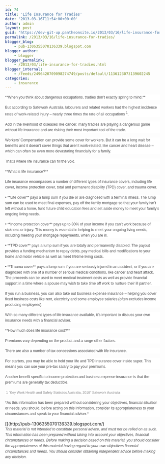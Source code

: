 ```yaml
---
id: 74
title: 'Life Insurance for Tradies'
date: '2013-03-16T11:54:00+00:00'
author: admin
layout: post
guid: 'https://dev-git-up.pantheonsite.io/2013/03/16/life-insurance-for-tradies/'
permalink: /2013/03/16/life-insurance-for-tradies/
blogger_blog:
    - pub-1306355070136339.blogspot.com
blogger_author:
    - blogger
blogger_permalink:
    - /2013/03/life-insurance-for-tradies.html
blogger_internal:
    - /feeds/2496420709098274749/posts/default/1136123073139602245
categories:
    - insurance
---
```


<div dir="ltr" style="text-align: left;"><div style="background-color: white; color: #4d4d4f; font-family: Arial, Helvetica, sans-serif; font-size: 12px; line-height: 18px; margin: 10px 0pt 15px; padding: 0pt;">**When you think about dangerous occupations, tradies don’t exactly spring to mind.**</div><div style="background-color: white; color: #4d4d4f; font-family: Arial, Helvetica, sans-serif; font-size: 12px; line-height: 18px; margin: 10px 0pt 15px; padding: 0pt;">But according to Safework Australia, labourers and related workers had the highest incidence rates of work-related injury – nearly three times the rate of all occupations <sup style="margin: 0pt; padding: 0pt;">1</sup>.</div><div style="background-color: white; color: #4d4d4f; font-family: Arial, Helvetica, sans-serif; font-size: 12px; line-height: 18px; margin: 10px 0pt 15px; padding: 0pt;"><span style="margin: 0pt; padding: 0pt;"></span></div><div style="background-color: white; color: #4d4d4f; font-family: Arial, Helvetica, sans-serif; font-size: 12px; line-height: 18px; margin: 10px 0pt 15px; padding: 0pt;">Add in the likelihood of diseases like cancer, many tradies are playing a dangerous game without life insurance and are risking their most important tool of the trade.</div><div style="background-color: white; color: #4d4d4f; font-family: Arial, Helvetica, sans-serif; font-size: 12px; line-height: 18px; margin: 10px 0pt 15px; padding: 0pt;">Workers’ Compensation can provide some cover for workers. But it can be a long wait for benefits and it doesn’t cover things that aren’t work-related, like cancer and heart disease – which can often be even more devastating financially for a family.</div><div style="background-color: white; color: #4d4d4f; font-family: Arial, Helvetica, sans-serif; font-size: 12px; line-height: 18px; margin: 10px 0pt 15px; padding: 0pt;">That’s where life insurance can fill the void.</div><div style="background-color: white; color: #4d4d4f; font-family: Arial, Helvetica, sans-serif; font-size: 12px; line-height: 18px; margin: 10px 0pt 15px; padding: 0pt;">**What is life insurance?**</div><div style="background-color: white; color: #4d4d4f; font-family: Arial, Helvetica, sans-serif; font-size: 12px; line-height: 18px; margin: 10px 0pt 15px; padding: 0pt;">Life insurance encompasses a number of different types of insurance covers, including life cover, income protection cover, total and permanent disability (TPD) cover, and trauma cover.</div><div style="background-color: white; color: #4d4d4f; font-family: Arial, Helvetica, sans-serif; font-size: 12px; line-height: 18px; margin: 10px 0pt 15px; padding: 0pt;">• **Life cover** pays a lump sum if you die or are diagnosed with a terminal illness. The lump sum can be used to meet final expenses, pay off the family mortgage so that your family isn’t left without a home, fund future child education fees and set aside money to meet your family’s ongoing living needs.</div><div style="background-color: white; color: #4d4d4f; font-family: Arial, Helvetica, sans-serif; font-size: 12px; line-height: 18px; margin: 10px 0pt 15px; padding: 0pt;">• **Income protection cover** pays up to 80% of your income if you can’t work because of sickness or injury. This money is essential in helping to meet your ongoing living needs, including meeting your mortgage repayments, when you are ill.</div><div style="background-color: white; color: #4d4d4f; font-family: Arial, Helvetica, sans-serif; font-size: 12px; line-height: 18px; margin: 10px 0pt 15px; padding: 0pt;">• **TPD cover** pays a lump sum if you are totally and permanently disabled. The payout provides a funding mechanism to repay debts, pay medical bills and modifications to your home and motor vehicle as well as meet lifetime living costs.</div><div style="background-color: white; color: #4d4d4f; font-family: Arial, Helvetica, sans-serif; font-size: 12px; line-height: 18px; margin: 10px 0pt 15px; padding: 0pt;">• **Trauma cover** pays a lump sum if you are seriously injured in an accident, or if you are diagnosed with one of a number of serious medical conditions, like cancer and heart attack. The proceeds can be used to meet medical treatment costs as well as provide financial support in a time where a spouse may wish to take time off work to nurture their ill partner.</div><div style="background-color: white; color: #4d4d4f; font-family: Arial, Helvetica, sans-serif; font-size: 12px; line-height: 18px; margin: 10px 0pt 15px; padding: 0pt;">If you run a business, you can also take out business expense insurance – helping you cover fixed business costs like rent, electricity and some employee salaries (often excludes income producing employees).</div><div style="background-color: white; color: #4d4d4f; font-family: Arial, Helvetica, sans-serif; font-size: 12px; line-height: 18px; margin: 10px 0pt 15px; padding: 0pt;">With so many different types of life insurance available, it’s important to discuss your own insurance needs with a financial adviser.</div><div style="background-color: white; color: #4d4d4f; font-family: Arial, Helvetica, sans-serif; font-size: 12px; line-height: 18px; margin: 10px 0pt 15px; padding: 0pt;">**How much does life insurance cost?**</div><div style="background-color: white; color: #4d4d4f; font-family: Arial, Helvetica, sans-serif; font-size: 12px; line-height: 18px; margin: 10px 0pt 15px; padding: 0pt;">Premiums vary depending on the product and a range other factors.</div><div style="background-color: white; color: #4d4d4f; font-family: Arial, Helvetica, sans-serif; font-size: 12px; line-height: 18px; margin: 10px 0pt 15px; padding: 0pt;">There are also a number of tax concessions associated with life insurance.</div><div style="background-color: white; color: #4d4d4f; font-family: Arial, Helvetica, sans-serif; font-size: 12px; line-height: 18px; margin: 10px 0pt 15px; padding: 0pt;">For starters, you may be able to hold your life and TPD insurance cover inside super. This means you can use your pre-tax salary to pay your premiums.</div><div style="background-color: white; color: #4d4d4f; font-family: Arial, Helvetica, sans-serif; font-size: 12px; line-height: 18px; margin: 10px 0pt 15px; padding: 0pt;">Another benefit specific to income protection and business expense insurance is that the premiums are generally tax deductible.</div><div style="background-color: white; color: #4d4d4f; font-family: Arial, Helvetica, sans-serif; font-size: 12px; line-height: 18px; margin: 10px 0pt 15px; padding: 0pt;"><small style="color: #878789; font-size: 11px; margin: 0pt; padding: 0pt 0pt 0pt 3px;">1 “Key Work Health and Safety Statistics Australia, 2010”  
Safework Australia</small></div><div style="background-color: white; color: #4d4d4f; font-family: Arial, Helvetica, sans-serif; font-size: 12px; line-height: 18px; margin: 10px 0pt 15px; padding: 0pt;">*As this information has been prepared without considering your objectives, financial situation or needs, you should, before acting on this information, consider its appropriateness to your circumstances and speak to your financial adviser.*</div>[](http://pub-1306355070136339.blogspot.com/)

<address style="background-color: white; color: #4d4d4f; font-family: Arial, Helvetica, sans-serif; font-size: 12px; line-height: 18px; margin: 0pt; padding: 0pt;">This material is not intended to constitute personal advice, and must not be relied on as such. This information has been prepared without taking into account your objectives, financial circumstances or needs. Before making a decision based on this material, you should consider the appropriateness of this material having regard to your own objectives financial circumstances and needs. You should consider obtaining independent advice before making any decision.</address></div>